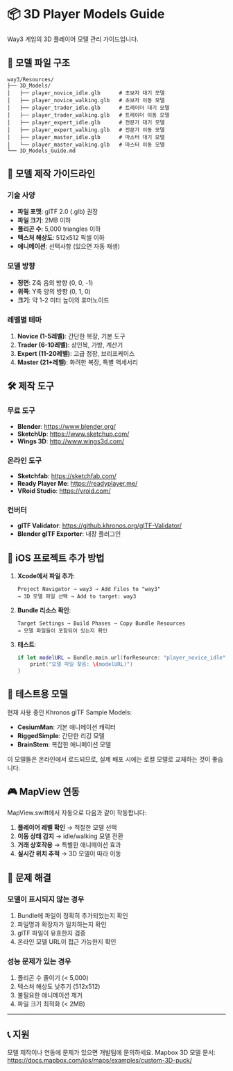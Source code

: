 # 📦 3D Player Models Guide

Way3 게임의 3D 플레이어 모델 관리 가이드입니다.

## 🎯 모델 파일 구조

```
way3/Resources/
├── 3D_Models/
│   ├── player_novice_idle.glb      # 초보자 대기 모델
│   ├── player_novice_walking.glb   # 초보자 이동 모델
│   ├── player_trader_idle.glb      # 트레이더 대기 모델
│   ├── player_trader_walking.glb   # 트레이더 이동 모델
│   ├── player_expert_idle.glb      # 전문가 대기 모델
│   ├── player_expert_walking.glb   # 전문가 이동 모델
│   ├── player_master_idle.glb      # 마스터 대기 모델
│   └── player_master_walking.glb   # 마스터 이동 모델
└── 3D_Models_Guide.md
```

## 🎨 모델 제작 가이드라인

### 기술 사양
- **파일 포맷**: glTF 2.0 (.glb) 권장
- **파일 크기**: 2MB 이하
- **폴리곤 수**: 5,000 triangles 이하
- **텍스처 해상도**: 512x512 픽셀 이하
- **애니메이션**: 선택사항 (있으면 자동 재생)

### 모델 방향
- **정면**: Z축 음의 방향 (0, 0, -1)
- **위쪽**: Y축 양의 방향 (0, 1, 0)
- **크기**: 약 1-2 미터 높이의 휴머노이드

### 레벨별 테마
1. **Novice (1-5레벨)**: 간단한 복장, 기본 도구
2. **Trader (6-10레벨)**: 상인복, 가방, 계산기
3. **Expert (11-20레벨)**: 고급 정장, 브리프케이스
4. **Master (21+레벨)**: 화려한 복장, 특별 액세서리

## 🛠️ 제작 도구

### 무료 도구
- **Blender**: https://www.blender.org/
- **SketchUp**: https://www.sketchup.com/
- **Wings 3D**: http://www.wings3d.com/

### 온라인 도구
- **Sketchfab**: https://sketchfab.com/
- **Ready Player Me**: https://readyplayer.me/
- **VRoid Studio**: https://vroid.com/

### 컨버터
- **glTF Validator**: https://github.khronos.org/glTF-Validator/
- **Blender glTF Exporter**: 내장 플러그인

## 📱 iOS 프로젝트 추가 방법

1. **Xcode에서 파일 추가**:
   ```
   Project Navigator → way3 → Add Files to "way3"
   → 3D 모델 파일 선택 → Add to target: way3
   ```

2. **Bundle 리소스 확인**:
   ```
   Target Settings → Build Phases → Copy Bundle Resources
   → 모델 파일들이 포함되어 있는지 확인
   ```

3. **테스트**:
   ```swift
   if let modelURL = Bundle.main.url(forResource: "player_novice_idle", withExtension: "glb") {
       print("모델 파일 찾음: \(modelURL)")
   }
   ```

## 🧪 테스트용 모델

현재 사용 중인 Khronos glTF Sample Models:
- **CesiumMan**: 기본 애니메이션 캐릭터
- **RiggedSimple**: 간단한 리깅 모델
- **BrainStem**: 복잡한 애니메이션 모델

이 모델들은 온라인에서 로드되므로, 실제 배포 시에는 로컬 모델로 교체하는 것이 좋습니다.

## 🎮 MapView 연동

MapView.swift에서 자동으로 다음과 같이 작동합니다:

1. **플레이어 레벨 확인** → 적절한 모델 선택
2. **이동 상태 감지** → idle/walking 모델 전환
3. **거래 상호작용** → 특별한 애니메이션 효과
4. **실시간 위치 추적** → 3D 모델이 따라 이동

## 🔧 문제 해결

### 모델이 표시되지 않는 경우
1. Bundle에 파일이 정확히 추가되었는지 확인
2. 파일명과 확장자가 일치하는지 확인
3. glTF 파일이 유효한지 검증
4. 온라인 모델 URL이 접근 가능한지 확인

### 성능 문제가 있는 경우
1. 폴리곤 수 줄이기 (< 5,000)
2. 텍스처 해상도 낮추기 (512x512)
3. 불필요한 애니메이션 제거
4. 파일 크기 최적화 (< 2MB)

---

## 📞 지원

모델 제작이나 연동에 문제가 있으면 개발팀에 문의하세요.
Mapbox 3D 모델 문서: https://docs.mapbox.com/ios/maps/examples/custom-3D-puck/